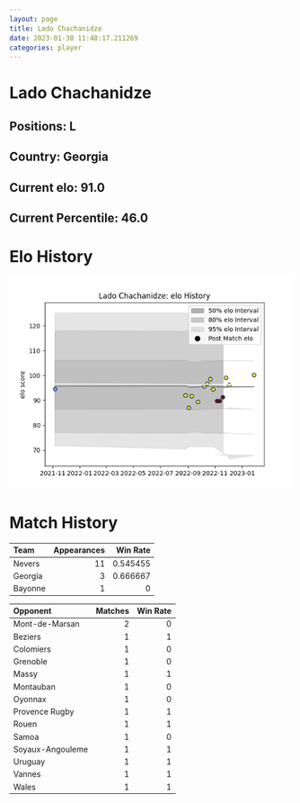```yaml
---  
layout: page  
title: Lado Chachanidze  
date: 2023-01-30 11:48:17.211269  
categories: player  
---
```

# Lado Chachanidze

## Positions: L

## Country: Georgia

## Current elo: 91.0

## Current Percentile: 46.0

# Elo History


![elo history](history_LadoChachanidze.png)
# Match History


| Team    |   Appearances |   Win Rate |
|:--------|--------------:|-----------:|
| Nevers  |            11 |   0.545455 |
| Georgia |             3 |   0.666667 |
| Bayonne |             1 |   0        |

| Opponent         |   Matches |   Win Rate |
|:-----------------|----------:|-----------:|
| Mont-de-Marsan   |         2 |          0 |
| Beziers          |         1 |          1 |
| Colomiers        |         1 |          0 |
| Grenoble         |         1 |          0 |
| Massy            |         1 |          1 |
| Montauban        |         1 |          0 |
| Oyonnax          |         1 |          0 |
| Provence Rugby   |         1 |          1 |
| Rouen            |         1 |          1 |
| Samoa            |         1 |          0 |
| Soyaux-Angouleme |         1 |          1 |
| Uruguay          |         1 |          1 |
| Vannes           |         1 |          1 |
| Wales            |         1 |          1 |